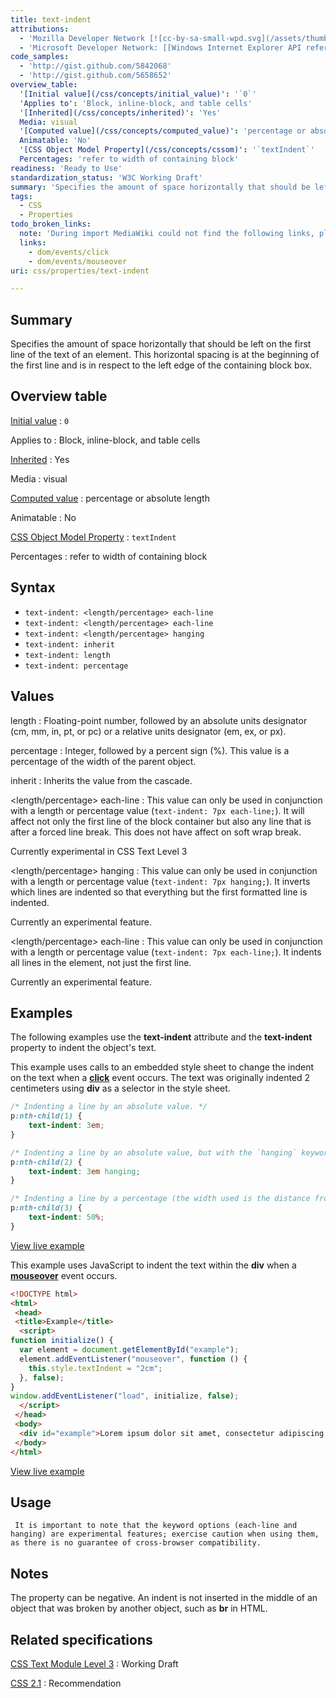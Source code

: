 ```yaml
---
title: text-indent
attributions:
  - 'Mozilla Developer Network [![cc-by-sa-small-wpd.svg](/assets/thumb/8/8c/cc-by-sa-small-wpd.svg/120px-cc-by-sa-small-wpd.svg.png)](http://creativecommons.org/licenses/by-sa/3.0/us/): [Article](https://developer.mozilla.org/en-US/docs/Web/CSS/text-indent)'
  - 'Microsoft Developer Network: [[Windows Internet Explorer API reference](http://msdn.microsoft.com/en-us/library/ie/hh828809%28v=vs.85%29.aspx) Article]'
code_samples:
  - 'http://gist.github.com/5842068'
  - 'http://gist.github.com/5658652'
overview_table:
  '[Initial value](/css/concepts/initial_value)': '`0`'
  'Applies to': 'Block, inline-block, and table cells'
  '[Inherited](/css/concepts/inherited)': 'Yes'
  Media: visual
  '[Computed value](/css/concepts/computed_value)': 'percentage or absolute length'
  Animatable: 'No'
  '[CSS Object Model Property](/css/concepts/cssom)': '`textIndent`'
  Percentages: 'refer to width of containing block'
readiness: 'Ready to Use'
standardization_status: 'W3C Working Draft'
summary: 'Specifies the amount of space horizontally that should be left on the first line of the text of an element. This horizontal spacing is at the beginning of the first line and is in respect to the left edge of the containing block box.'
tags:
  - CSS
  - Properties
todo_broken_links:
  note: 'During import MediaWiki could not find the following links, please fix and adjust this list.'
  links:
    - dom/events/click
    - dom/events/mouseover
uri: css/properties/text-indent

---
```

## <span>Summary</span>

Specifies the amount of space horizontally that should be left on the first line of the text of an element. This horizontal spacing is at the beginning of the first line and is in respect to the left edge of the containing block box.

## <span>Overview table</span>

[Initial value](/css/concepts/initial_value)
:   `0`

Applies to
:   Block, inline-block, and table cells

[Inherited](/css/concepts/inherited)
:   Yes

Media
:   visual

[Computed value](/css/concepts/computed_value)
:   percentage or absolute length

Animatable
:   No

[CSS Object Model Property](/css/concepts/cssom)
:   `textIndent`

Percentages
:   refer to width of containing block

## <span>Syntax</span>

-   `text-indent: <length/percentage> each-line`
-   `text-indent: <length/percentage> each-line`
-   `text-indent: <length/percentage> hanging`
-   `text-indent: inherit`
-   `text-indent: length`
-   `text-indent: percentage`

## <span>Values</span>

length
:   Floating-point number, followed by an absolute units designator (cm, mm, in, pt, or pc) or a relative units designator (em, ex, or px).

percentage
:   Integer, followed by a percent sign (%). This value is a percentage of the width of the parent object.

inherit
:   Inherits the value from the cascade.

\<length/percentage\> each-line
:   This value can only be used in conjunction with a length or percentage value (`text-indent: 7px each-line;`). It will affect not only the first line of the block container but also any line that is after a forced line break. This does not have affect on soft wrap break.

Currently experimental in CSS Text Level 3

\<length/percentage\> hanging
:   This value can only be used in conjunction with a length or percentage value (`text-indent: 7px hanging;`). It inverts which lines are indented so that everything but the first formatted line is indented.

Currently an experimental feature.

\<length/percentage\> each-line
:   This value can only be used in conjunction with a length or percentage value (`text-indent: 7px each-line;`). It indents all lines in the element, not just the first line.

Currently an experimental feature.

## <span>Examples</span>

The following examples use the **text-indent** attribute and the **text-indent** property to indent the object's text.

This example uses calls to an embedded style sheet to change the indent on the text when a [**click**](/w/index.php?title=dom/events/click&action=edit&redlink=1) event occurs. The text was originally indented 2 centimeters using **div** as a selector in the style sheet.

``` css
/* Indenting a line by an absolute value. */
p:nth-child(1) {
    text-indent: 3em;
}

/* Indenting a line by an absolute value, but with the `hanging` keyword. */
p:nth-child(2) {
    text-indent: 3em hanging;
}

/* Indenting a line by a percentage (the width used is the distance from the beginning to the end of the line.) */
p:nth-child(3) {
    text-indent: 50%;
}
```

[View live example](http://code.webplatform.org/gist/5842068)

This example uses JavaScript to indent the text within the **div** when a [**mouseover**](/w/index.php?title=dom/events/mouseover&action=edit&redlink=1) event occurs.

``` html
<!DOCTYPE html>
<html>
 <head>
 <title>Example</title>
  <script>
function initialize() {
  var element = document.getElementById("example");
  element.addEventListener("mouseover", function () {
    this.style.textIndent = "2cm";
  }, false);
}
window.addEventListener("load", initialize, false);
  </script>
 </head>
 <body>
  <div id="example">Lorem ipsum dolor sit amet, consectetur adipiscing elit. Proin condimentum malesuada quam, ut ullamcorper nunc posuere in. Duis ullamcorper fringilla lorem eget accumsan. Praesent neque ipsum, tincidunt eget aliquet sit amet, tempor eget felis. Duis nibh magna, vestibulum et molestie sed, porttitor vel tellus. Nunc suscipit justo ut magna imperdiet pharetra. Suspendisse potenti. Vivamus vestibulum, dui eu fermentum blandit, nunc dolor aliquet massa, non elementum arcu arcu ut risus. Class aptent taciti sociosqu ad litora torquent per conubia nostra, per inceptos himenaeos. Suspendisse tincidunt nibh at ipsum semper eu tempor nisi ornare. Nunc vestibulum elementum dapibus. Morbi pellentesque nulla non est adipiscing id commodo eros blandit. Suspendisse mauris tellus, auctor a sodales a, consequat nec diam.</div>
 </body>
</html>
```

[View live example](http://code.webplatform.org/gist/5658652)

## <span>Usage</span>

     It is important to note that the keyword options (each-line and hanging) are experimental features; exercise caution when using them, as there is no guarantee of cross-browser compatibility.

## <span>Notes</span>

The property can be negative. An indent is not inserted in the middle of an object that was broken by another object, such as **br** in HTML.

## <span>Related specifications</span>

[CSS Text Module Level 3](http://www.w3.org/TR/css3-text/)
:   Working Draft

[CSS 2.1](http://www.w3.org/TR/CSS2/)
:   Recommendation
